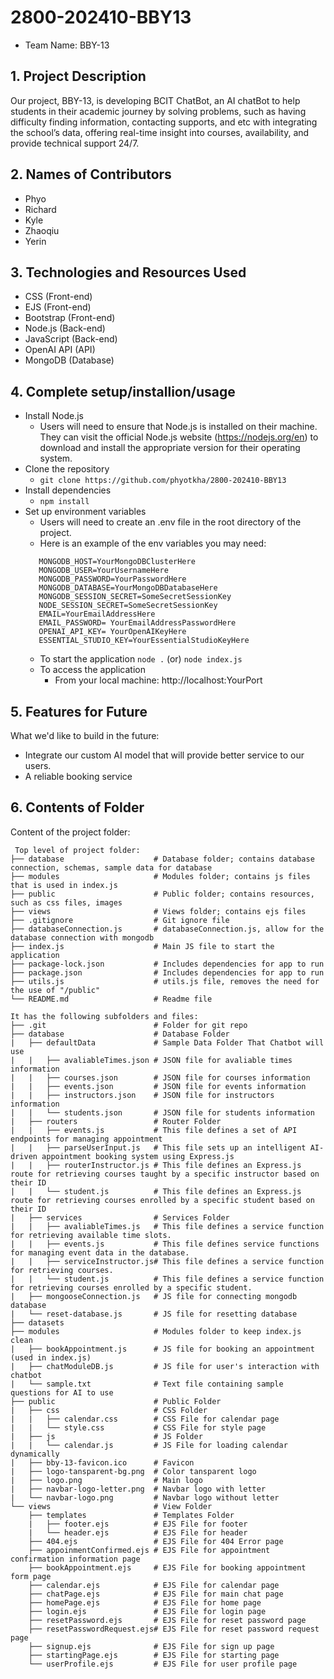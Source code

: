 # 2800-202410-BBY13
* Team Name: BBY-13
## 1. Project Description
Our project, BBY-13, is developing BCIT ChatBot, an AI chatBot to help students in their academic journey by solving problems, such as having difficulty finding information, contacting supports, and etc with integrating the school’s data, offering real-time insight into courses, availability, and provide technical support 24/7.

## 2. Names of Contributors
* Phyo
* Richard 
* Kyle
* Zhaoqiu
* Yerin
	
## 3. Technologies and Resources Used
* CSS (Front-end)
* EJS (Front-end)
* Bootstrap (Front-end)
* Node.js (Back-end)
* JavaScript (Back-end)
* OpenAI API (API)
* MongoDB (Database)

## 4. Complete setup/installion/usage
* Install Node.js 
    * Users will need to ensure that Node.js is installed on their machine. They can visit the official Node.js website (https://nodejs.org/en) to download and install the appropriate version for their operating system.
* Clone the repository
    * `git clone https://github.com/phyotkha/2800-202410-BBY13 `
* Install dependencies
    * `npm install` 
* Set up environment variables
    * Users will need to create an .env file in the root directory of the project. 
    * Here is an example of the env variables you may need: 
    ```PORT= YourDesiredPortHere
       MONGODB_HOST=YourMongoDBClusterHere
       MONGODB_USER=YourUsernameHere
       MONGODB_PASSWORD=YourPasswordHere
       MONGODB_DATABASE=YourMongoDBDatabaseHere
       MONGODB_SESSION_SECRET=SomeSecretSessionKey
       NODE_SESSION_SECRET=SomeSecretSessionKey
       EMAIL=YourEmailAddressHere
       EMAIL_PASSWORD= YourEmailAddressPasswordHere
       OPENAI_API_KEY= YourOpenAIKeyHere
       ESSENTIAL_STUDIO_KEY=YourEssentialStudioKeyHere
    ```
    * To start the application
    `node .`
    (or)
    `node index.js`
    * To access the application
      * From your local machine: http://localhost:YourPort

## 5. Features for Future
What we'd like to build in the future:
* Integrate our custom AI model that will provide better service to our users.
* A reliable booking service

## 6. Contents of Folder
Content of the project folder:

```
 Top level of project folder: 
├── database                    # Database folder; contains database connection, schemas, sample data for database
├── modules                     # Modules folder; contains js files that is used in index.js
├── public                      # Public folder; contains resources, such as css files, images
├── views                       # Views folder; contains ejs files 
├── .gitignore                  # Git ignore file
├── databaseConnection.js       # databaseConnection.js, allow for the database connection with mongodb 
├── index.js                    # Main JS file to start the application 
├── package-lock.json           # Includes dependencies for app to run
├── package.json                # Includes dependencies for app to run
├── utils.js                    # utils.js file, removes the need for the use of "/public"
└── README.md                   # Readme file

It has the following subfolders and files:
├── .git                        # Folder for git repo
├── database                    # Database Folder
|   ├── defaultData             # Sample Data Folder That Chatbot will use
|   |   ├── avaliableTimes.json # JSON file for avaliable times information
|   |   ├── courses.json        # JSON file for courses information
|   |   ├── events.json         # JSON file for events information
|   |   ├── instructors.json    # JSON file for instructors information
|   |   └── students.json       # JSON file for students information
|   ├── routers                 # Router Folder
|   |   ├── events.js           # This file defines a set of API endpoints for managing appointment
|   |   ├── parseUserInput.js   # This file sets up an intelligent AI-driven appointment booking system using Express.js
|   |   ├── routerInstructor.js # This file defines an Express.js route for retrieving courses taught by a specific instructor based on their ID
|   |   └── student.js          # This file defines an Express.js route for retrieving courses enrolled by a specific student based on their ID
|   ├── services                # Services Folder
|   |   ├── avaliableTimes.js   # This file defines a service function for retrieving available time slots.
|   |   ├── events.js           # This file defines service functions for managing event data in the database.
|   |   ├── serviceInstructor.js# This file defines a service function for retrieving courses.
|   |   └── student.js          # This file defines a service function for retrieving courses enrolled by a specific student.
|   ├── mongooseConnection.js   # JS file for connecting mongodb database
|   └── reset-database.js       # JS file for resetting database
├── datasets
├── modules                     # Modules folder to keep index.js clean
|   ├── bookAppointment.js      # JS file for booking an appointment (used in index.js)
|   ├── chatModuleDB.js         # JS file for user's interaction with chatbot
|   └── sample.txt              # Text file containing sample questions for AI to use
├── public                      # Public Folder
|   ├── css                     # CSS Folder
|   |   ├── calendar.css        # CSS File for calendar page
|   |   └── style.css           # CSS File for style page
|   ├── js                      # JS Folder
|   |   └── calendar.js         # JS File for loading calendar dynamically
|   ├── bby-13-favicon.ico      # Favicon
|   ├── logo-tansparent-bg.png  # Color tansparent logo
|   ├── logo.png                # Main logo  
|   ├── navbar-logo-letter.png  # Navbar logo with letter
|   └── navbar-logo.png         # Navbar logo without letter
└── views                       # View Folder
    ├── templates               # Templates Folder
    |   ├── footer.ejs          # EJS File for footer
    |   └── header.ejs          # EJS File for header
    ├── 404.ejs                 # EJS File for 404 Error page
    ├── appoinmentConfirmed.ejs # EJS File for appointment confirmation information page
    ├── bookAppointment.ejs     # EJS File for booking appointment form page
    ├── calendar.ejs            # EJS File for calendar page
    ├── chatPage.ejs            # EJS File for main chat page
    ├── homePage.ejs            # EJS File for home page
    ├── login.ejs               # EJS File for login page
    ├── resetPassword.ejs       # EJS File for reset password page
    ├── resetPasswordRequest.ejs# EJS File for reset password request page
    ├── signup.ejs              # EJS File for sign up page
    ├── startingPage.ejs        # EJS File for starting page 
    └── userProfile.ejs         # EJS File for user profile page
